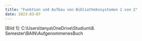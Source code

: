 ```yaml
---
title: "Funktion und Aufbau von Bibliothekssystemen 1 von 2"
date: 2023-03-07
---
```


[Bild 1]: C:\Users\tanya\OneDrive\Studium\8. Semester\BAIN\AufgenommenesBuch

